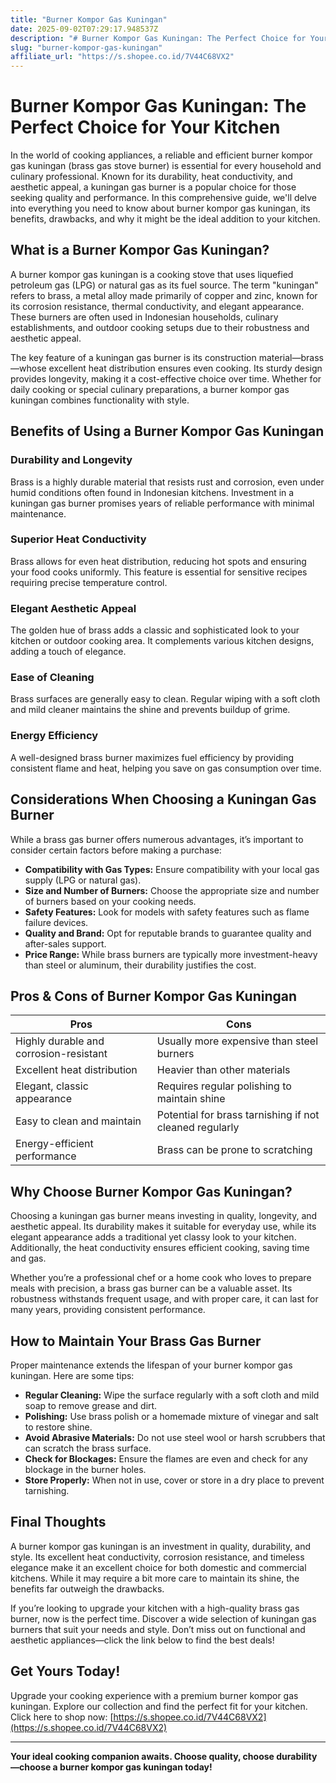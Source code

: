 ```yaml
---
title: "Burner Kompor Gas Kuningan"
date: 2025-09-02T07:29:17.948537Z
description: "# Burner Kompor Gas Kuningan: The Perfect Choice for Your Kitchen..."
slug: "burner-kompor-gas-kuningan"
affiliate_url: "https://s.shopee.co.id/7V44C68VX2"
---
```

# Burner Kompor Gas Kuningan: The Perfect Choice for Your Kitchen

In the world of cooking appliances, a reliable and efficient burner kompor gas kuningan (brass gas stove burner) is essential for every household and culinary professional. Known for its durability, heat conductivity, and aesthetic appeal, a kuningan gas burner is a popular choice for those seeking quality and performance. In this comprehensive guide, we'll delve into everything you need to know about burner kompor gas kuningan, its benefits, drawbacks, and why it might be the ideal addition to your kitchen.

## What is a Burner Kompor Gas Kuningan?

A burner kompor gas kuningan is a cooking stove that uses liquefied petroleum gas (LPG) or natural gas as its fuel source. The term "kuningan" refers to brass, a metal alloy made primarily of copper and zinc, known for its corrosion resistance, thermal conductivity, and elegant appearance. These burners are often used in Indonesian households, culinary establishments, and outdoor cooking setups due to their robustness and aesthetic appeal.

The key feature of a kuningan gas burner is its construction material—brass—whose excellent heat distribution ensures even cooking. Its sturdy design provides longevity, making it a cost-effective choice over time. Whether for daily cooking or special culinary preparations, a burner kompor gas kuningan combines functionality with style.

## Benefits of Using a Burner Kompor Gas Kuningan

### Durability and Longevity

Brass is a highly durable material that resists rust and corrosion, even under humid conditions often found in Indonesian kitchens. Investment in a kuningan gas burner promises years of reliable performance with minimal maintenance.

### Superior Heat Conductivity

Brass allows for even heat distribution, reducing hot spots and ensuring your food cooks uniformly. This feature is essential for sensitive recipes requiring precise temperature control.

### Elegant Aesthetic Appeal

The golden hue of brass adds a classic and sophisticated look to your kitchen or outdoor cooking area. It complements various kitchen designs, adding a touch of elegance.

### Ease of Cleaning

Brass surfaces are generally easy to clean. Regular wiping with a soft cloth and mild cleaner maintains the shine and prevents buildup of grime.

### Energy Efficiency

A well-designed brass burner maximizes fuel efficiency by providing consistent flame and heat, helping you save on gas consumption over time.

## Considerations When Choosing a Kuningan Gas Burner

While a brass gas burner offers numerous advantages, it’s important to consider certain factors before making a purchase:

- **Compatibility with Gas Types:** Ensure compatibility with your local gas supply (LPG or natural gas).
- **Size and Number of Burners:** Choose the appropriate size and number of burners based on your cooking needs.
- **Safety Features:** Look for models with safety features such as flame failure devices.
- **Quality and Brand:** Opt for reputable brands to guarantee quality and after-sales support.
- **Price Range:** While brass burners are typically more investment-heavy than steel or aluminum, their durability justifies the cost.

## Pros & Cons of Burner Kompor Gas Kuningan

| Pros                                     | Cons                                       |
|------------------------------------------|--------------------------------------------|
| Highly durable and corrosion-resistant | Usually more expensive than steel burners |
| Excellent heat distribution            | Heavier than other materials               |
| Elegant, classic appearance             | Requires regular polishing to maintain shine |
| Easy to clean and maintain             | Potential for brass tarnishing if not cleaned regularly |
| Energy-efficient performance           | Brass can be prone to scratching          |

## Why Choose Burner Kompor Gas Kuningan?

Choosing a kuningan gas burner means investing in quality, longevity, and aesthetic appeal. Its durability makes it suitable for everyday use, while its elegant appearance adds a traditional yet classy look to your kitchen. Additionally, the heat conductivity ensures efficient cooking, saving time and gas.

Whether you’re a professional chef or a home cook who loves to prepare meals with precision, a brass gas burner can be a valuable asset. Its robustness withstands frequent usage, and with proper care, it can last for many years, providing consistent performance.

## How to Maintain Your Brass Gas Burner

Proper maintenance extends the lifespan of your burner kompor gas kuningan. Here are some tips:

- **Regular Cleaning:** Wipe the surface regularly with a soft cloth and mild soap to remove grease and dirt.
- **Polishing:** Use brass polish or a homemade mixture of vinegar and salt to restore shine.
- **Avoid Abrasive Materials:** Do not use steel wool or harsh scrubbers that can scratch the brass surface.
- **Check for Blockages:** Ensure the flames are even and check for any blockage in the burner holes.
- **Store Properly:** When not in use, cover or store in a dry place to prevent tarnishing.

## Final Thoughts

A burner kompor gas kuningan is an investment in quality, durability, and style. Its excellent heat conductivity, corrosion resistance, and timeless elegance make it an excellent choice for both domestic and commercial kitchens. While it may require a bit more care to maintain its shine, the benefits far outweigh the drawbacks.

If you’re looking to upgrade your kitchen with a high-quality brass gas burner, now is the perfect time. Discover a wide selection of kuningan gas burners that suit your needs and style. Don’t miss out on functional and aesthetic appliances—click the link below to find the best deals!

## Get Yours Today!

Upgrade your cooking experience with a premium burner kompor gas kuningan. Explore our collection and find the perfect fit for your kitchen. Click here to shop now: [https://s.shopee.co.id/7V44C68VX2](https://s.shopee.co.id/7V44C68VX2)

---

**Your ideal cooking companion awaits. Choose quality, choose durability—choose a burner kompor gas kuningan today!**